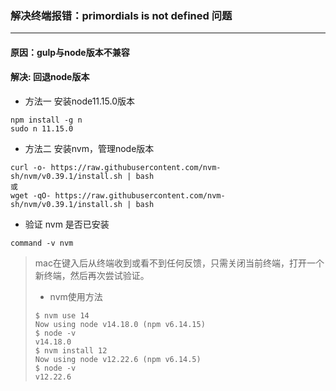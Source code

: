 
### 解决终端报错：primordials is not defined 问题
---

#### 原因：gulp与node版本不兼容

#### 解决: 回退node版本
+ 方法一
安装node11.15.0版本
```
npm install -g n
sudo n 11.15.0
```
+ 方法二
安装nvm，管理node版本
```
curl -o- https://raw.githubusercontent.com/nvm-sh/nvm/v0.39.1/install.sh | bash
或
wget -qO- https://raw.githubusercontent.com/nvm-sh/nvm/v0.39.1/install.sh | bash
```
 * 验证 nvm 是否已安装
```
command -v nvm
```
>mac在键入后从终端收到或看不到任何反馈，只需关闭当前终端，打开一个新终端，然后再次尝试验证。
> - nvm使用方法
>```
>$ nvm use 14
>Now using node v14.18.0 (npm v6.14.15)
>$ node -v
>v14.18.0
>$ nvm install 12
>Now using node v12.22.6 (npm v6.14.5)
>$ node -v
>v12.22.6
>```